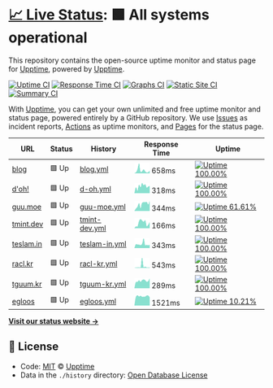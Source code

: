 # [📈 Live Status](https://demo.upptime.js.org): <!--live status--> **🟩 All systems operational**

This repository contains the open-source uptime monitor and status page for [Upptime](https://upptime.js.org), powered by [Upptime](https://github.com/upptime/upptime).

[![Uptime CI](https://github.com/koj-co/upptime/workflows/Uptime%20CI/badge.svg)](https://github.com/koj-co/upptime/actions?query=workflow%3A%22Uptime+CI%22)
[![Response Time CI](https://github.com/koj-co/upptime/workflows/Response%20Time%20CI/badge.svg)](https://github.com/koj-co/upptime/actions?query=workflow%3A%22Response+Time+CI%22)
[![Graphs CI](https://github.com/koj-co/upptime/workflows/Graphs%20CI/badge.svg)](https://github.com/koj-co/upptime/actions?query=workflow%3A%22Graphs+CI%22)
[![Static Site CI](https://github.com/koj-co/upptime/workflows/Static%20Site%20CI/badge.svg)](https://github.com/koj-co/upptime/actions?query=workflow%3A%22Static+Site+CI%22)
[![Summary CI](https://github.com/koj-co/upptime/workflows/Summary%20CI/badge.svg)](https://github.com/koj-co/upptime/actions?query=workflow%3A%22Summary+CI%22)

With [Upptime](https://upptime.js.org), you can get your own unlimited and free uptime monitor and status page, powered entirely by a GitHub repository. We use [Issues](https://github.com/upptime/upptime/issues) as incident reports, [Actions](https://github.com/upptime/upptime/actions) as uptime monitors, and [Pages](https://demo.upptime.js.org) for the status page.

<!--start: status pages-->
<!-- This summary is generated by Upptime (https://github.com/upptime/upptime) -->
<!-- Do not edit this manually, your changes will be overwritten -->

| URL                            | Status | History                                                                                   | Response Time                                                                  | Uptime                                                                                                                                                                                                     |
| ------------------------------ | ------ | ----------------------------------------------------------------------------------------- | ------------------------------------------------------------------------------ | ---------------------------------------------------------------------------------------------------------------------------------------------------------------------------------------------------------- |
| [blog](https://blog.tmint.dev) | 🟩 Up  | [blog.yml](https://github.com/teslamint/uptime/commits/master/history/blog.yml)           | <img alt="Response time graph" src="./graphs/blog.png" height="20"> 658ms      | [![Uptime 100.00%](https://img.shields.io/endpoint?url=https%3A%2F%2Fraw.githubusercontent.com%2Fteslamint%2Fuptime%2Fmaster%2Fapi%2Fblog%2Fuptime.json)](https://uptime.tmint.dev/history/blog)           |
| [d'oh!](https://doh.kr)        | 🟩 Up  | [d-oh.yml](https://github.com/teslamint/uptime/commits/master/history/d-oh.yml)           | <img alt="Response time graph" src="./graphs/d-oh.png" height="20"> 318ms      | [![Uptime 100.00%](https://img.shields.io/endpoint?url=https%3A%2F%2Fraw.githubusercontent.com%2Fteslamint%2Fuptime%2Fmaster%2Fapi%2Fd-oh%2Fuptime.json)](https://uptime.tmint.dev/history/d-oh)           |
| [guu.moe](https://guu.moe)     | 🟩 Up  | [guu-moe.yml](https://github.com/teslamint/uptime/commits/master/history/guu-moe.yml)     | <img alt="Response time graph" src="./graphs/guu-moe.png" height="20"> 344ms   | [![Uptime 61.61%](https://img.shields.io/endpoint?url=https%3A%2F%2Fraw.githubusercontent.com%2Fteslamint%2Fuptime%2Fmaster%2Fapi%2Fguu-moe%2Fuptime.json)](https://uptime.tmint.dev/history/guu-moe)      |
| [tmint.dev](https://tmint.dev) | 🟩 Up  | [tmint-dev.yml](https://github.com/teslamint/uptime/commits/master/history/tmint-dev.yml) | <img alt="Response time graph" src="./graphs/tmint-dev.png" height="20"> 166ms | [![Uptime 100.00%](https://img.shields.io/endpoint?url=https%3A%2F%2Fraw.githubusercontent.com%2Fteslamint%2Fuptime%2Fmaster%2Fapi%2Ftmint-dev%2Fuptime.json)](https://uptime.tmint.dev/history/tmint-dev) |
| [teslam.in](https://teslam.in) | 🟩 Up  | [teslam-in.yml](https://github.com/teslamint/uptime/commits/master/history/teslam-in.yml) | <img alt="Response time graph" src="./graphs/teslam-in.png" height="20"> 343ms | [![Uptime 100.00%](https://img.shields.io/endpoint?url=https%3A%2F%2Fraw.githubusercontent.com%2Fteslamint%2Fuptime%2Fmaster%2Fapi%2Fteslam-in%2Fuptime.json)](https://uptime.tmint.dev/history/teslam-in) |
| [racl.kr](https://racl.kr)     | 🟩 Up  | [racl-kr.yml](https://github.com/teslamint/uptime/commits/master/history/racl-kr.yml)     | <img alt="Response time graph" src="./graphs/racl-kr.png" height="20"> 543ms   | [![Uptime 100.00%](https://img.shields.io/endpoint?url=https%3A%2F%2Fraw.githubusercontent.com%2Fteslamint%2Fuptime%2Fmaster%2Fapi%2Fracl-kr%2Fuptime.json)](https://uptime.tmint.dev/history/racl-kr)     |
| [tguum.kr](https://tguum.kr)   | 🟩 Up  | [tguum-kr.yml](https://github.com/teslamint/uptime/commits/master/history/tguum-kr.yml)   | <img alt="Response time graph" src="./graphs/tguum-kr.png" height="20"> 289ms  | [![Uptime 100.00%](https://img.shields.io/endpoint?url=https%3A%2F%2Fraw.githubusercontent.com%2Fteslamint%2Fuptime%2Fmaster%2Fapi%2Ftguum-kr%2Fuptime.json)](https://uptime.tmint.dev/history/tguum-kr)   |
| [egloos](https://ice.tguum.kr) | 🟩 Up  | [egloos.yml](https://github.com/teslamint/uptime/commits/master/history/egloos.yml)       | <img alt="Response time graph" src="./graphs/egloos.png" height="20"> 1521ms   | [![Uptime 10.21%](https://img.shields.io/endpoint?url=https%3A%2F%2Fraw.githubusercontent.com%2Fteslamint%2Fuptime%2Fmaster%2Fapi%2Fegloos%2Fuptime.json)](https://uptime.tmint.dev/history/egloos)        |

<!--end: status pages-->

[**Visit our status website →**](https://demo.upptime.js.org)

## 📄 License

- Code: [MIT](./LICENSE) © [Upptime](https://upptime.js.org)
- Data in the `./history` directory: [Open Database License](https://opendatacommons.org/licenses/odbl/1-0/)
